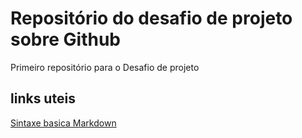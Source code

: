 # Repositório do desafio de projeto sobre Github
Primeiro repositório para o Desafio de projeto

## links uteis
[Sintaxe basica Markdown](https://markdownguid.org/basic-syntax/)
